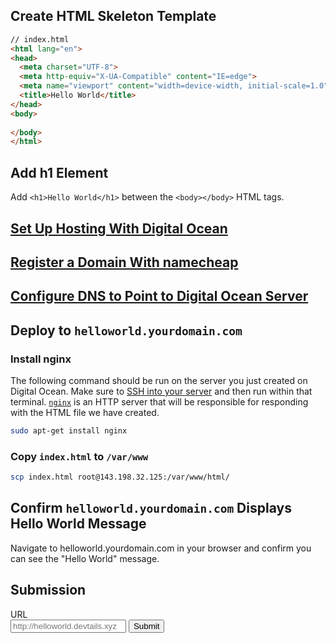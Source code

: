 ## Create HTML Skeleton Template

```html
// index.html
<html lang="en">
<head>
  <meta charset="UTF-8">
  <meta http-equiv="X-UA-Compatible" content="IE=edge">
  <meta name="viewport" content="width=device-width, initial-scale=1.0">
  <title>Hello World</title>
</head>
<body>
  
</body>
</html>
```

## Add h1 Element

Add `<h1>Hello World</h1>` between the `<body></body>` HTML tags.

## [Set Up Hosting With Digital Ocean](/posts/how-to-set-up-hosting-with-digitalocean)
## [Register a Domain With namecheap](/posts/how-to-register-domain-with-namecheap)

## [Configure DNS to Point to Digital Ocean Server](/posts/how-to-configure-namecheap-dns-to-point-domain-to-digitalocean-server)

## Deploy to `helloworld.yourdomain.com`

### Install nginx

The following command should be run on the server you just created on Digital Ocean.  Make sure to [SSH into your server](/posts/how-to-ssh-into-a-server) and then run within that terminal.  [`nginx`](https://www.nginx.com/resources/wiki/) is an HTTP server that will be responsible for responding with the HTML file we have created.

```bash
sudo apt-get install nginx
```

### Copy `index.html` to `/var/www`



```bash
scp index.html root@143.198.32.125:/var/www/html/
```

## Confirm `helloworld.yourdomain.com` Displays Hello World Message

Navigate to helloworld.yourdomain.com in your browser and confirm you can see the "Hello World" message.

## Submission

<form id="submit" method="POST" action="/api/projects/1/submit">
  <label for="url">URL</label><br>
  <input name="url" placeholder="http://helloworld.devtails.xyz"/>
  <input type="submit">
</form>
